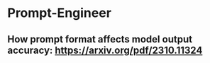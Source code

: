 # Prompt-Engineer

## How prompt format affects model output accuracy: https://arxiv.org/pdf/2310.11324
